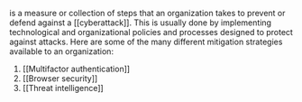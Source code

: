 is a measure or collection of steps that an organization takes to prevent or defend against a [[cyberattack]]. This is usually done by implementing technological and organizational policies and processes designed to protect against attacks. Here are some of the many different mitigation strategies available to an organization:
1. [[Multifactor authentication]]
2. [[Browser security]]
3. [[Threat intelligence]]